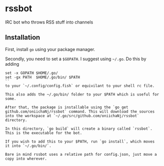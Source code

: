 # rssbot
IRC bot who throws RSS stuff into channels

## Installation

First, install `go` using your package manager.

Secondly, you need to set a `$GOPATH`. I suggest using `~/.go`. Do this by adding

```
set -x GOPATH $HOME/.go/
set -gx PATH  $HOME/.go/bin/ $PATH
``
to your `~/.config/config.fish` or equivilant to your shell rc file.

This also adds the ~/.go/bin/ folder to your $PATH which is useful for some.

After that, the package is installable using the `go get github.com/oniichaNj/rssbot` command. This will download the sources into the workspace at `~/.go/src/github.com/oniichaNj/rssbot` directory.

In this directory, `go build` will create a binary called `rssbot`. This is the executable for the bot.

If you wish to add this to your $PATH, run `go install`, which moves it into `~/.go/bin/`.

Bare in mind rssbot uses a relative path for config.json, just move a copy into wherever. 
